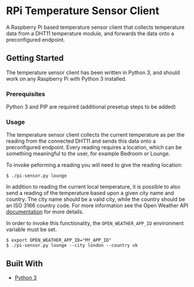 # RPi Temperature Sensor Client

A Raspberry Pi based temperature sensor client that collects temperature data from a DHT11 temperature module, and forwards the data onto a preconfigured endpoint.

## Getting Started

The temperature sensor client has been written in Python 3, and should work on any Raspberry Pi with Python 3 installed.

### Prerequisites

Python 3 and PIP are required (additional presetup steps to be added)

### Usage

The temperature sensor client collects the current temperature as per the reading from the connected DHT11 and sends this data onto a preconfigured endpoint. Every reading requires a location, which can be something meaningful to the user, for example Bedroom or Lounge.

To invoke peforming a reading you will need to give the reading location:

```shell
$ ./pi-sensor.py lounge
```

In addition to reading the current local temperature, it is possible to also send a reading of the temperature based upon a given city name and country. The city name should be a valid city, while the country should be an ISO 3166 country code. For more information see the Open Weather API [documentation](https://openweathermap.org/current#name) for more details.

In order to invoke this functionality, the `OPEN_WEATHER_APP_ID` environment variable must be set.

```shell
$ export OPEN_WEATHER_APP_ID="MY_APP_ID"
$ ./pi-sensor.py lounge --city london --country uk
```

## Built With

* [Python 3](https://www.python.org/)
